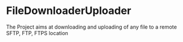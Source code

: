 # FileDownloaderUploader
The Project aims at downloading and uploading of any file to a remote SFTP, FTP, FTPS location

